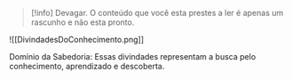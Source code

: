 >[!info] Devagar.
>O conteúdo que você esta prestes a ler é apenas um rascunho e não esta pronto.

![[DivindadesDoConhecimento.png]]

Domínio da Sabedoria: Essas divindades representam a busca pelo conhecimento, aprendizado e descoberta.